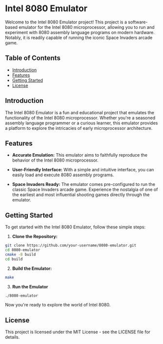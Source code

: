 # Intel 8080 Emulator

Welcome to the Intel 8080 Emulator project! This project is a software-based emulator for the Intel 8080 microprocessor, allowing you to run and experiment with 8080 assembly language programs on modern hardware. Notably, it is readily capable of running the iconic Space Invaders arcade game.

## Table of Contents 

- [Introduction](#introduction)
- [Features](#features)
- [Getting Started](#getting-started)
- [License](#license)

## Introduction

The Intel 8080 Emulator is a fun and educational project that emulates the functionality of the Intel 8080 microprocessor. Whether you're a seasoned assembly language programmer or a curious learner, this emulator provides a platform to explore the intricacies of early microprocessor architecture.

## Features

- **Accurate Emulation:** This emulator aims to faithfully reproduce the behavior of the Intel 8080 microprocessor.

- **User-Friendly Interface:** With a simple and intuitive interface, you can easily load and execute 8080 assembly programs.


- **Space Invaders Ready:** The emulator comes pre-configured to run the classic Space Invaders arcade game. Experience the nostalgia of one of the earliest and most influential shooting games directly through the emulator.


## Getting Started

To get started with the Intel 8080 Emulator, follow these simple steps:

1. **Clone the Repository:**
```bash
git clone https://github.com/your-username/8080-emulator.git
cd 8080-emulator
cmake -B build
cd build
```
2. **Build the Emulator:**
```bash
make
```
3. **Run the Emulator**
```bash
./8080-emulator
```
Now you're ready to explore the world of Intel 8080.

## License
This project is licensed under the MIT License - see the LICENSE file for details.
